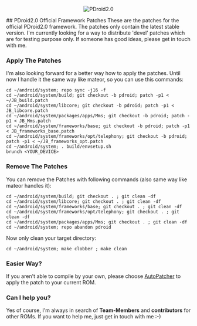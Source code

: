 <p align="center">
  <img src="http://www.privilege-car.de/xda/PDroid-banner.png" alt="PDroid2.0"/>
</p>
## PDroid2.0 Official Framework Patches
These are the patches for the official PDroid2.0 framework. The patches only contain the latest stable version. I'm currently looking for a way to distribute 'devel' patches which are for testing purpose only. If someone has good ideas, please get in touch with me.

### Apply The Patches
I'm also looking forward for a better way how to apply the patches. Until now I handle it the same way like mateor, so you can use this commands:
	
    cd ~/android/system; repo sync -j16 -f
	cd ~/android/system/build; git checkout -b pdroid; patch -p1 < ~/JB_build.patch
	cd ~/android/system/libcore; git checkout -b pdroid; patch -p1 < JB_libcore.patch
	cd ~/android/system/packages/apps/Mms; git checkout -b pdroid; patch -p1 < JB_Mms.patch
	cd ~/android/system/frameworks/base; git checkout -b pdroid; patch -p1 < JB_frameworks_base.patch
	cd ~/android/system/frameworks/opt/telephony; git checkout -b pdroid; patch -p1 < ~/JB_frameworks_opt.patch
	cd ~/android/system; . build/envsetup.sh 
    brunch <YOUR_DEVICE>

### Remove The Patches
You can remove the Patches with following commands (also same way like mateor handles it):

	cd ~/android/system/build; git checkout . ; git clean -df
	cd ~/android/system/libcore; git checkout . ; git clean -df
	cd ~/android/system/frameworks/base; git checkout . ; git clean -df
	cd ~/android/system/frameworks/opt/telephony; git checkout . ; git clean -df
	cd ~/android/system/packages/apps/Mms; git checkout . ; git clean -df
	cd ~/android/system; repo abandon pdroid
    
Now only clean your target directory:

	cd ~/android/system; make clobber ; make clean
    
### Easier Way?
If you aren't able to compile by your own, please choose [AutoPatcher](http://forum.xda-developers.com/showthread.php?t=1719408) to apply the patch to your current ROM.

### Can I help you?
Yes of course, I'm always in search of **Team-Members** and **contributors** for other ROMs. If you want to help me, just get in touch with me :-)
